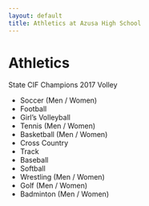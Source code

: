 ```yaml
---
layout: default
title: Athletics at Azusa High School
---
```


# Athletics

State CIF Champions 2017 Volley

*   Soccer (Men / Women)
*   Football
*   Girl’s Volleyball
*   Tennis (Men / Women)
*   Basketball (Men / Women)
*   Cross Country
*   Track
*   Baseball
*   Softball
*   Wrestling (Men / Women)
*   Golf (Men / Women)
*   Badminton (Men / Women)
